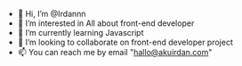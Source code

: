 - 👋 Hi, I’m @Irdannn
- 👀 I’m interested in All about front-end developer
- 🌱 I’m currently learning Javascript
- 💞️ I’m looking to collaborate on front-end developer project
- 📫 You can reach me by email "hallo@akuirdan.com"

<!---
Irdannn/Irdannn is a ✨ special ✨ repository because its `README.md` (this file) appears on your GitHub profile.
You can click the Preview link to take a look at your changes.
--->
